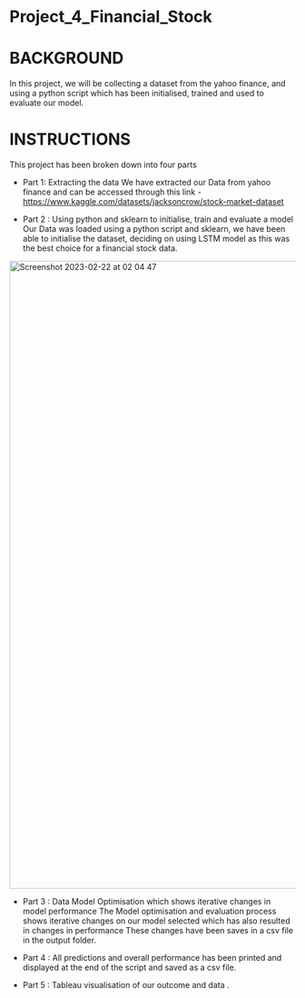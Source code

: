 # Project_4_Financial_Stock

# BACKGROUND

In this project, we will be collecting a dataset from the yahoo finance, and using a python script which has been initialised, trained and used to evaluate our model. 

# INSTRUCTIONS

This project has been broken down into four parts

- Part 1: Extracting the data
We have extracted our Data from yahoo finance and can be accessed through this link - 
https://www.kaggle.com/datasets/jacksoncrow/stock-market-dataset


- Part 2 : Using python and sklearn to initialise, train and evaluate a model
 Our Data was loaded using a python script and sklearn, we have been able to initialise the dataset, deciding on using LSTM model as this was the best choice for a financial stock data. 
<img width="1105" alt="Screenshot 2023-02-22 at 02 04 47" src="https://user-images.githubusercontent.com/111929009/220502263-230c58e0-59d3-422c-8cf4-5df42fbe58fe.png">


- Part 3 : Data Model Optimisation which shows iterative changes in model performance 
The Model optimisation and evaluation process shows iterative changes on our model selected which has also resulted in changes in performance These changes have been saves in a csv file in the output folder.

- Part 4 : All predictions and overall performance has been printed and displayed at the end of the script and saved as a csv file. 

- Part 5 : Tableau visualisation of our outcome and data .
 
